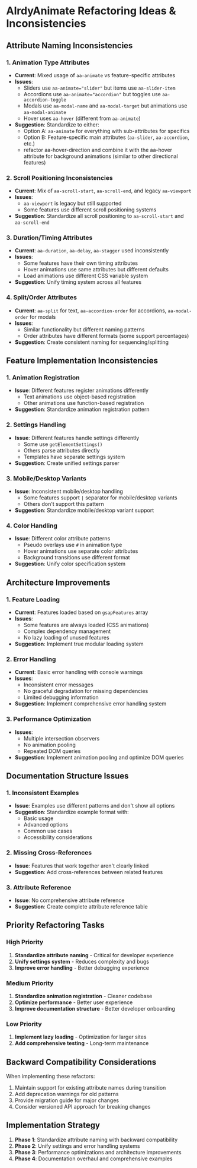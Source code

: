 # AlrdyAnimate Refactoring Ideas & Inconsistencies

## Attribute Naming Inconsistencies

### 1. Animation Type Attributes
- **Current**: Mixed usage of `aa-animate` vs feature-specific attributes
- **Issues**:
  - Sliders use `aa-animate="slider"` but items use `aa-slider-item`
  - Accordions use `aa-animate="accordion"` but toggles use `aa-accordion-toggle`
  - Modals use `aa-modal-name` and `aa-modal-target` but animations use `aa-modal-animate`
  - Hover uses `aa-hover` (different from `aa-animate`)
- **Suggestion**: Standardize to either:
  - Option A: `aa-animate` for everything with sub-attributes for specifics
  - Option B: Feature-specific main attributes (`aa-slider`, `aa-accordion`, etc.)
  - refactor aa-hover-direction and combine it with the aa-hover attribute for background animations (similar to other directional features)

### 2. Scroll Positioning Inconsistencies
- **Current**: Mix of `aa-scroll-start`, `aa-scroll-end`, and legacy `aa-viewport`
- **Issues**:
  - `aa-viewport` is legacy but still supported
  - Some features use different scroll positioning systems
- **Suggestion**: Standardize all scroll positioning to `aa-scroll-start` and `aa-scroll-end`

### 3. Duration/Timing Attributes
- **Current**: `aa-duration`, `aa-delay`, `aa-stagger` used inconsistently
- **Issues**:
  - Some features have their own timing attributes
  - Hover animations use same attributes but different defaults
  - Load animations use different CSS variable system
- **Suggestion**: Unify timing system across all features

### 4. Split/Order Attributes
- **Current**: `aa-split` for text, `aa-accordion-order` for accordions, `aa-modal-order` for modals
- **Issues**:
  - Similar functionality but different naming patterns
  - Order attributes have different formats (some support percentages)
- **Suggestion**: Create consistent naming for sequencing/splitting

## Feature Implementation Inconsistencies

### 1. Animation Registration
- **Issue**: Different features register animations differently
  - Text animations use object-based registration
  - Other animations use function-based registration
- **Suggestion**: Standardize animation registration pattern

### 2. Settings Handling
- **Issue**: Different features handle settings differently
  - Some use `getElementSettings()`
  - Others parse attributes directly
  - Templates have separate settings system
- **Suggestion**: Create unified settings parser

### 3. Mobile/Desktop Variants
- **Issue**: Inconsistent mobile/desktop handling
  - Some features support `|` separator for mobile/desktop variants
  - Others don't support this pattern
- **Suggestion**: Standardize mobile/desktop variant support

### 4. Color Handling
- **Issue**: Different color attribute patterns
  - Pseudo overlays use `#` in animation type
  - Hover animations use separate color attributes
  - Background transitions use different format
- **Suggestion**: Unify color specification system

## Architecture Improvements

### 1. Feature Loading
- **Current**: Features loaded based on `gsapFeatures` array
- **Issues**:
  - Some features are always loaded (CSS animations)
  - Complex dependency management
  - No lazy loading of unused features
- **Suggestion**: Implement true modular loading system

### 2. Error Handling
- **Current**: Basic error handling with console warnings
- **Issues**:
  - Inconsistent error messages
  - No graceful degradation for missing dependencies
  - Limited debugging information
- **Suggestion**: Implement comprehensive error handling system

### 3. Performance Optimization
- **Issues**:
  - Multiple intersection observers
  - No animation pooling
  - Repeated DOM queries
- **Suggestion**: Implement animation pooling and optimize DOM queries

## Documentation Structure Issues

### 1. Inconsistent Examples
- **Issue**: Examples use different patterns and don't show all options
- **Suggestion**: Standardize example format with:
  - Basic usage
  - Advanced options
  - Common use cases
  - Accessibility considerations

### 2. Missing Cross-References
- **Issue**: Features that work together aren't clearly linked
- **Suggestion**: Add cross-references between related features

### 3. Attribute Reference
- **Issue**: No comprehensive attribute reference
- **Suggestion**: Create complete attribute reference table

## Priority Refactoring Tasks

### High Priority
1. **Standardize attribute naming** - Critical for developer experience
2. **Unify settings system** - Reduces complexity and bugs
3. **Improve error handling** - Better debugging experience

### Medium Priority
1. **Standardize animation registration** - Cleaner codebase
2. **Optimize performance** - Better user experience
3. **Improve documentation structure** - Better developer onboarding

### Low Priority
1. **Implement lazy loading** - Optimization for larger sites
2. **Add comprehensive testing** - Long-term maintenance

## Backward Compatibility Considerations

When implementing these refactors:
1. Maintain support for existing attribute names during transition
2. Add deprecation warnings for old patterns
3. Provide migration guide for major changes
4. Consider versioned API approach for breaking changes

## Implementation Strategy

1. **Phase 1**: Standardize attribute naming with backward compatibility
2. **Phase 2**: Unify settings and error handling systems
3. **Phase 3**: Performance optimizations and architecture improvements
4. **Phase 4**: Documentation overhaul and comprehensive examples
